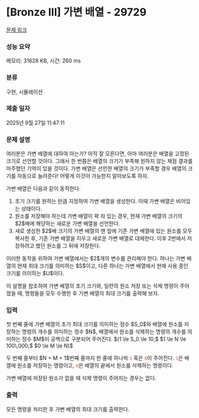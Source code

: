 # [Bronze III] 가변 배열 - 29729 

[문제 링크](https://www.acmicpc.net/problem/29729) 

### 성능 요약

메모리: 31628 KB, 시간: 260 ms

### 분류

구현, 시뮬레이션

### 제출 일자

2025년 9월 27일 11:47:11

### 문제 설명

<p>여러분은 가변 배열에 대하여 아는가? 아직 잘 모른다면, 아마 여러분은 배열을 고정된 크기로 선언할 것이다. 그래서 한 번쯤은 배열의 크기가 부족해 원하지 않는 채점 결과를 마주했던 기억이 있을 것이다. 가변 배열은 선언한 배열의 크기가 부족할 경우 배열의 크기를 자동으로 늘려준다! 어떻게 이것이 가능한지 알아보도록 하자.</p>

<p>가변 배열은 다음과 같이 동작한다.</p>

<ol>
	<li>초기 크기를 원하는 만큼 지정하여 가변 배열을 생성한다. 이때 가변 배열은 비어있는 상태이다.</li>
	<li>원소를 저장해야 하는데 가변 배열이 꽉 차 있는 경우, 현재 가변 배열의 크기의 $2$배에 해당하는 새로운 가변 배열을 선언한다.</li>
	<li>새로 생성한 $2$배 크기의 가변 배열의 맨 앞에 기존 가변 배열에 있는 원소를 모두 복사한 후, 기존 가변 배열을 지우고 새로운 가변 배열로 대체한다. 이후 2번에서 저장하려고 했던 원소를 그 뒤에 저장한다.</li>
</ol>

<p>이러한 동작을 위하여 가변 배열에서는 $2$개의 변수를 관리해야 한다. 하나는 가변 배열의 현재 최대 크기를 의미하는 $S$이고, 다른 하나는 가변 배열에서 현재 사용 중인 크기를 의미하는 $U$이다.</p>

<p>이 설명을 참조하여 가변 배열의 초기 크기와, 일련의 원소 저장 또는 삭제 명령이 주어졌을 때, 명령들을 모두 수행한 후 가변 배열의 최대 크기를 출력해 보자.</p>

### 입력 

 <p>첫 번째 줄에 가변 배열의 초기 최대 크기를 의미하는 정수 $S_0$와 배열에 원소를 저장하는 명령의 개수를 의미하는 정수 $N$, 배열에서 원소를 삭제하는 명령의 개수를 의미하는 정수 $M$이 공백으로 구분되어 주어진다. $(1 \le S_0 \le 10;$ $1 \le N \le 100\,000;$ $0 \le M \le N)$</p>

<p>두 번째 줄부터 $N + M + 1$번째 줄까지 한 줄에 하나씩 <span style="color:#e74c3c;"><code>1</code></span> 혹은 <span style="color:#e74c3c;"><code>0</code></span>이 주어진다. <span style="color:#e74c3c;"><code>1</code></span>은 배열에 원소를 저장하는 명령이고, <span style="color:#e74c3c;"><code>0</code></span>은 배열의 끝에서 원소를 삭제하는 명령이다.</p>

<p>가변 배열에 저장된 원소가 없을 때 삭제 명령이 주어지는 경우는 없다.</p>

### 출력 

 <p>모든 명령을 처리한 후 가변 배열의 최대 크기를 출력한다.</p>

